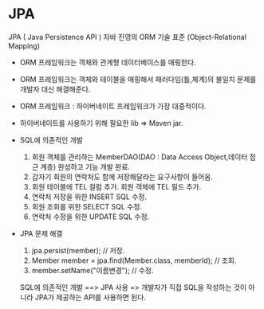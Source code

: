 # JPA

JPA ( Java Persistence API ) 
 자바 진영의 ORM 기술 표준 (Object-Relational Mapping)
 - ORM 프레임워크는 객체와 관계형 데이터베이스를 매핑한다.
 - ORM 프레임워크는 객체와 테이블을 매핑해서 패러다임(틀,체계)의 불일치 문제를 개발자 대신 해결해준다.
 - ORM 프레임워크 : 하이버네이트 프레임워크가 가장 대중적이다.
 - 하이버네이트를 사용하기 위해 필요한 lib => Maven jar.
 
 - SQL에 의존적인 개발
	1. 회원 객체를 관리하는 MemberDAO(DAO : Data Access Object,데이터 접근 계층) 완성하고 기능 개발 완료.
	2. 갑자기 회원의 연락처도 함께 저장해달라는 요구사항이 들어옴.
	3. 회원 테이블에 TEL 컬럼 추가. 회원 객체에 TEL 필드 추가.
	4. 연락처 저장을 위한 INSERT SQL 수정.
	5. 회원 조회를 위한 SELECT SQL 수정.
	6. 연락처 수정을 위한 UPDATE SQL 수정.
 - JPA 문제 해결
	1. jpa.persist(member); // 저장.
	2. Member member = jpa.find(Member.class, memberId); // 조회.
	3. member.setName("이름변경"); // 수정.
	
	SQL에 의존적인 개발 ==> JPA 사용 => 개발자가 직접 SQL을 작성하는 것이 아니라 JPA가 제공하는 API를 사용하면 된다.
